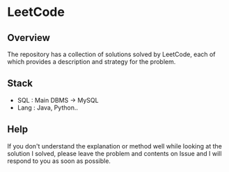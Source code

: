 # LeetCode
## Overview
The repository has a collection of solutions solved by LeetCode, each of which provides a description and strategy for the problem.<br/>
## Stack
- SQL : Main DBMS -> MySQL
- Lang : Java, Python..
## Help
If you don't understand the explanation or method well while looking at the solution I solved, please leave the problem and contents on Issue and I will respond to you as soon as possible.
